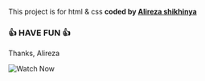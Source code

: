 This project is for html &amp; css 
<b>coded by [Alireza shikhinya](https://github.com/alirezashikhinya)</b>
### 👍 HAVE FUN 👍
Thanks, Alireza

![Watch Now](./img/Design.jpg)
